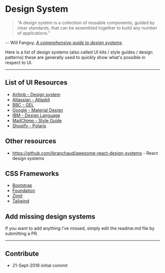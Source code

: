 # Design System

> "A design system is a collection of reusable components, guided by clear
> standards, that can be assembled together to build any number of
> applications."

-- Will Fanguy, [_A comprehensive guide to design
systems_](https://www.invisionapp.com/inside-design/guide-to-design-systems/)

Here is a list of design systems (also called UI kits / style guides / design patterns) these are generally used to quickly show what's possible in respect to UI. 

----
## List of UI Resources
* [Airbnb - Design system](https://airbnb.design/building-a-visual-language/)
* [Atlassian - Atlaskit](https://atlaskit.atlassian.com/)
* [BBC - GEL ](https://www.bbc.co.uk/gel/guidelines/category/design-patterns)
* [Google - Material Design](https://material.io/)
* [IBM - Design Language](https://www.ibm.com/design/language/)
* [MailChimp - Style Guide](https://styleguide.mailchimp.com/)
* [Shopify - Polaris](https://polaris.shopify.com/)


## Other resources
* <https://github.com/jbranchaud/awesome-react-design-systems> - React design systems

## CSS Frameworks
* [Bootstrap](https://getbootstrap.com)
* [Foundation](https://foundation.zurb.com/sites/docs/)
* [Zimit](https://firezenk.github.io/zimit/design.html)
* [Tailwind](https://tailwindcss.com/)

## Add missing design systems
If you want to add anything I've missed, simply edit the readme.md file by submitting a PR.

----
## Contribute
* 21-Sept-2019 initial commit

